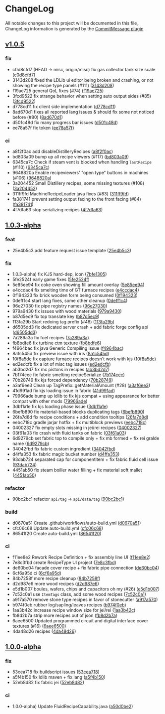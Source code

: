 # ChangeLog

All notable changes to this project will be documented in this file，ChangeLog information is generated by the [CommitMessage plugin](https://plugins.jetbrains.com/plugin/12256-commit-message-create)

## [v1.0.5](https://github.com/GregTechCEu/GregTechCEu-1.19/compare/v1.0.5...master)


### fix

* c0d8cfd7 (HEAD -> misc, origin/misc) fix gas collector tank size scale ([c0d8cfd7](https://github.com/GregTechCEu/GregTechCEu-1.19/commit/c0d8cfd7))
* 3143d208 fixed the LDLib ui editor being broken and crashing, or not showing the recipe type panels (#111) ([3143d208](https://github.com/GregTechCEu/GregTechCEu-1.19/commit/3143d208))
* f19ae725 general QoL fixes (#74) ([f19ae725](https://github.com/GregTechCEu/GregTechCEu-1.19/commit/f19ae725))
* 3fcd9522 fix strange behavior when setting auto output sides (#85) ([3fcd9522](https://github.com/GregTechCEu/GregTechCEu-1.19/commit/3fcd9522))
* d778cd11 fix client side implementation ([d778cd11](https://github.com/GregTechCEu/GregTechCEu-1.19/commit/d778cd11))
* 8ad670d1 fixes all reported lang issues & should fix some not noticed before (#80) ([8ad670d1](https://github.com/GregTechCEu/GregTechCEu-1.19/commit/8ad670d1))
* d501c48d fix many progress bar issues ([d501c48d](https://github.com/GregTechCEu/GregTechCEu-1.19/commit/d501c48d))
* ee78a57f fix token ([ee78a57f](https://github.com/GregTechCEu/GregTechCEu-1.19/commit/ee78a57f))


### ci

* a8f2f0ac add disableDistilleryRecipes ([a8f2f0ac](https://github.com/GregTechCEu/GregTechCEu-1.19/commit/a8f2f0ac))
* bd803a09 bump up all recipe viewers (#117) ([bd803a09](https://github.com/GregTechCEu/GregTechCEu-1.19/commit/bd803a09))
* 6345ca7c Check if steam vent is blocked when handling `lastRecipe` (#110) ([6345ca7c](https://github.com/GregTechCEu/GregTechCEu-1.19/commit/6345ca7c))
* 9648820a Enable recipeviewers' "open type" buttons in machines (#106) ([9648820a](https://github.com/GregTechCEu/GregTechCEu-1.19/commit/9648820a))
* 3a204452 Small Distillery recipes, some missing textures (#108) ([3a204452](https://github.com/GregTechCEu/GregTechCEu-1.19/commit/3a204452))
* 311ff9fd MachineRecipeLoader.java fixes (#83) ([311ff9fd](https://github.com/GregTechCEu/GregTechCEu-1.19/commit/311ff9fd))
* fa381741 prevent setting output facing to the front facing (#84) ([fa381741](https://github.com/GregTechCEu/GregTechCEu-1.19/commit/fa381741))
* 4f7dfa63 stop serializing recipes ([4f7dfa63](https://github.com/GregTechCEu/GregTechCEu-1.19/commit/4f7dfa63))


## [1.0.3-alpha](https://github.com/GregTechCEu/GregTechCEu-1.19/compare/1.0.3-alpha...master)


### feat

* 25e4b5c3 add feature request issue template ([25e4b5c3](https://github.com/GregTechCEu/GregTechCEu-1.19/commit/25e4b5c3))


### fix

* 1.0.3-alpha) fix KJS hard-dep, icon ([7bfe1305](https://github.com/GregTechCEu/GregTechCEu-1.19/commit/7bfe1305))
* 5fe2524f early game fixes ([5fe2524f](https://github.com/GregTechCEu/GregTechCEu-1.19/commit/5fe2524f))
* 5e85ee94 fix coke oven showing fill amount overlay ([5e85ee94](https://github.com/GregTechCEu/GregTechCEu-1.19/commit/5e85ee94))
* e4ccdac4 fix smelting time of GT furnace recipes ([e4ccdac4](https://github.com/GregTechCEu/GregTechCEu-1.19/commit/e4ccdac4))
* 0f194323 fix brick wooden form being consumed ([0f194323](https://github.com/GregTechCEu/GregTechCEu-1.19/commit/0f194323))
* 0deff1c4 start lang fixes, some other cleanup ([0deff1c4](https://github.com/GregTechCEu/GregTechCEu-1.19/commit/0deff1c4))
* 96e27030 fix pipe registry names ([96e27030](https://github.com/GregTechCEu/GregTechCEu-1.19/commit/96e27030))
* 979a9430 fix issues with wood materials ([979a9430](https://github.com/GregTechCEu/GregTechCEu-1.19/commit/979a9430))
* b87d5ec9 fix top translate key ([b87d5ec9](https://github.com/GregTechCEu/GregTechCEu-1.19/commit/b87d5ec9))
* 113fa29b Start redoing tag prefix (#48) ([113fa29b](https://github.com/GregTechCEu/GregTechCEu-1.19/commit/113fa29b))
* d6505dd3 fix dedicated server crash + add fabric forge config api ([d6505dd3](https://github.com/GregTechCEu/GregTechCEu-1.19/commit/d6505dd3))
* 7a289a3a fix fuel recipes ([7a289a3a](https://github.com/GregTechCEu/GregTechCEu-1.19/commit/7a289a3a))
* fb8bdfe6 fix turbine ctm texture ([fb8bdfe6](https://github.com/GregTechCEu/GregTechCEu-1.19/commit/fb8bdfe6))
* f4964bac fix java Generic Compiling issue ([f4964bac](https://github.com/GregTechCEu/GregTechCEu-1.19/commit/f4964bac))
* 8a1c545d fix preview issue with iris ([8a1c545d](https://github.com/GregTechCEu/GregTechCEu-1.19/commit/8a1c545d))
* 10f8a5dc fix capture furnace recipes doesn't work with kjs ([10f8a5dc](https://github.com/GregTechCEu/GregTechCEu-1.19/commit/10f8a5dc))
* ed2edcfb fix a lot of misc tag issues ([ed2edcfb](https://github.com/GregTechCEu/GregTechCEu-1.19/commit/ed2edcfb))
* ab3bd2d7 fix mc pistons in recipes ([ab3bd2d7](https://github.com/GregTechCEu/GregTechCEu-1.19/commit/ab3bd2d7))
* 7b174cec fix fabric smelting recipeSerialize ([7b174cec](https://github.com/GregTechCEu/GregTechCEu-1.19/commit/7b174cec))
* 70b28749 fix kjs forced dependency ([70b28749](https://github.com/GregTechCEu/GregTechCEu-1.19/commit/70b28749))
* a3af6ee3 Clean up TagPrefix::getMaterialAmount (#28) ([a3af6ee3](https://github.com/GregTechCEu/GregTechCEu-1.19/commit/a3af6ee3))
* 41d991ad fix kjs loading issue in fabric ([41d991ad](https://github.com/GregTechCEu/GregTechCEu-1.19/commit/41d991ad))
* 79966ade bump up ldlib to fix kjs compat + using appearance for better compat with other mods ([79966ade](https://github.com/GregTechCEu/GregTechCEu-1.19/commit/79966ade))
* 3db11a1e fix kjs loading phase issue ([3db11a1e](https://github.com/GregTechCEu/GregTechCEu-1.19/commit/3db11a1e))
* 6befb890 fix material-based blocks duplicating tags ([6befb890](https://github.com/GregTechCEu/GregTechCEu-1.19/commit/6befb890))
* 26fa7d8d fix recipe conditions + add condition tooltips ([26fa7d8d](https://github.com/GregTechCEu/GregTechCEu-1.19/commit/26fa7d8d))
* eebc718c gradle jarjar hotfix + fix multiblock previews ([eebc718c](https://github.com/GregTechCEu/GregTechCEu-1.19/commit/eebc718c))
* 04002327 fix empty slots missing in jei/rei recipes ([04002327](https://github.com/GregTechCEu/GregTechCEu-1.19/commit/04002327))
* 03f61a03 fix crash with fluid tanks on fabric ([03f61a03](https://github.com/GregTechCEu/GregTechCEu-1.19/commit/03f61a03))
* 6d9279cb set fabric top to compile only + fix mb formed + fix rei gralde name ([6d9279cb](https://github.com/GregTechCEu/GregTechCEu-1.19/commit/6d9279cb))
* 34042fbd fix fabric custom ingredient ([34042fbd](https://github.com/GregTechCEu/GregTechCEu-1.19/commit/34042fbd))
* d4ffa353 fix fabric magic bucket number ([d4ffa353](https://github.com/GregTechCEu/GregTechCEu-1.19/commit/d4ffa353))
* 93dab724 separated cap for componentitem + fix fabric fluid cell issue ([93dab724](https://github.com/GregTechCEu/GregTechCEu-1.19/commit/93dab724))
* 4451ab50 fix steam boiller water filling + fix material soft mallet ([4451ab50](https://github.com/GregTechCEu/GregTechCEu-1.19/commit/4451ab50))


### refactor

* 90bc2bc1 refactor `api/tag` -> `api/data/tag` ([90bc2bc1](https://github.com/GregTechCEu/GregTechCEu-1.19/commit/90bc2bc1))


### build

* d0670a51 Create .github/workflows/auto-build.yml ([d0670a51](https://github.com/GregTechCEu/GregTechCEu-1.19/commit/d0670a51))
* cfc06c68 Update auto-build.yml ([cfc06c68](https://github.com/GregTechCEu/GregTechCEu-1.19/commit/cfc06c68))
* 86541f20 Create auto-build.yml ([86541f20](https://github.com/GregTechCEu/GregTechCEu-1.19/commit/86541f20))


### ci

* f11ee8e2 Rework Recipe Definition + fix assembly line UI ([f11ee8e2](https://github.com/GregTechCEu/GregTechCEu-1.19/commit/f11ee8e2))
* 7e8c3fbd create RecipeType UI project ([7e8c3fbd](https://github.com/GregTechCEu/GregTechCEu-1.19/commit/7e8c3fbd))
* de60bc04 facade cover recipe + fix fabric pipe connection ([de60bc04](https://github.com/GregTechCEu/GregTechCEu-1.19/commit/de60bc04))
* 6cf6a95d ci ([6cf6a95d](https://github.com/GregTechCEu/GregTechCEu-1.19/commit/6cf6a95d))
* 84b7258f more recipe cleanup ([84b7258f](https://github.com/GregTechCEu/GregTechCEu-1.19/commit/84b7258f))
* d2d987e6 more wood recipes ([d2d987e6](https://github.com/GregTechCEu/GregTechCEu-1.19/commit/d2d987e6))
* e5d1b007 boules, wafers, chips and capacitors oh my (#26) ([e5d1b007](https://github.com/GregTechCEu/GregTechCEu-1.19/commit/e5d1b007))
* 7c52c0a1 use `ItemTags` class, add some wood recipes ([7c52c0a1](https://github.com/GregTechCEu/GregTechCEu-1.19/commit/7c52c0a1))
* a917a570 remove stone type recipes in favor of stonecutter ([a917a570](https://github.com/GregTechCEu/GregTechCEu-1.19/commit/a917a570))
* b974f0eb rubber log/sapling/leaves recipes ([b974f0eb](https://github.com/GregTechCEu/GregTechCEu-1.19/commit/b974f0eb))
* 1aa3b42c increase recipe window size for jei/rei ([1aa3b42c](https://github.com/GregTechCEu/GregTechCEu-1.19/commit/1aa3b42c))
* fb8d2b7a strip more recipes out of json ([fb8d2b7a](https://github.com/GregTechCEu/GregTechCEu-1.19/commit/fb8d2b7a))
* 6aee6500 Updated programmed circuit and digital interface cover textures (#16) ([6aee6500](https://github.com/GregTechCEu/GregTechCEu-1.19/commit/6aee6500))
* 4da48d26 recipes ([4da48d26](https://github.com/GregTechCEu/GregTechCEu-1.19/commit/4da48d26))


## [1.0.0-alpha](https://github.com/GregTechCEu/GregTechCEu-1.19/compare/1.0.0-alpha...master)


### fix

* 53cea718 fix buildscript issues ([53cea718](https://github.com/GregTechCEu/GregTechCEu-1.19/commit/53cea718))
* a5f4b150 fix ldlib maven + fix lang ([a5f4b150](https://github.com/GregTechCEu/GregTechCEu-1.19/commit/a5f4b150))
* 52eb8d82 fix fabric jei ([52eb8d82](https://github.com/GregTechCEu/GregTechCEu-1.19/commit/52eb8d82))


### ci

* 1.0.0-alpha) Update FluidRecipeCapability.java ([a50d0be2](https://github.com/GregTechCEu/GregTechCEu-1.19/commit/a50d0be2))

